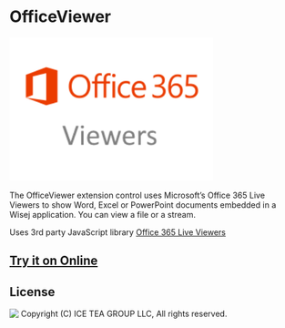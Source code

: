 OfficeViewer
====

<img src="../Support/Images/OfficeViewer.png" width="358" height="252">

The OfficeViewer extension control uses Microsoft’s Office 365 Live Viewers to show Word, Excel or PowerPoint documents embedded in a Wisej application. You can view a file or a stream.

Uses 3rd party JavaScript library [Office 365 Live Viewers](https://products.office.com/en-us/office-online/view-office-documents-online)

## [Try it on Online](http://demo.wisej.com/OfficeViewer)

License
-------
<img src="http://iceteagroup.com/wp-content/uploads/2017/01/Square-64x64-trasp.png" height="20" align="top"> Copyright (C) ICE TEA GROUP LLC, All rights reserved.
